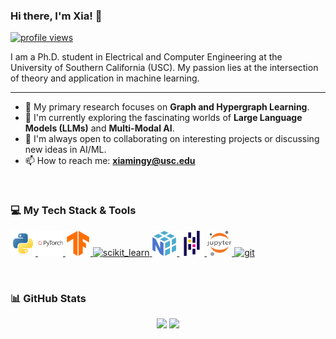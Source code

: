 ### Hi there, I'm Xia! 👋

<p align="left">
  <a href="https://github.com/mxia96">
    <img src="https://komarev.com/ghpvc/?username=mxia96&label=Profile%20Views&color=0e75b6&style=flat" alt="profile views"/>
  </a>
</p>

I am a Ph.D. student in Electrical and Computer Engineering at the University of Southern California (USC). My passion lies at the intersection of theory and application in machine learning.

---

- 🔭 My primary research focuses on **Graph and Hypergraph Learning**.
- 🌱 I'm currently exploring the fascinating worlds of **Large Language Models (LLMs)** and **Multi-Modal AI**.
- 💬 I'm always open to collaborating on interesting projects or discussing new ideas in AI/ML.
- 📫 How to reach me: **xiamingy@usc.edu**

<br/>

### 💻 My Tech Stack & Tools

<p align="left">
  <a href="https://www.python.org" target="_blank" rel="noreferrer">
    <img src="https://raw.githubusercontent.com/devicons/devicon/master/icons/python/python-original.svg" alt="python" width="40" height="40"/>
  </a>
  <a href="https://pytorch.org/" target="_blank" rel="noreferrer">
    <img src="https://raw.githubusercontent.com/devicons/devicon/master/icons/pytorch/pytorch-original-wordmark.svg" alt="pytorch" width="40" height="40"/>
  </a>
  <a href="https://www.tensorflow.org" target="_blank" rel="noreferrer">
    <img src="https://raw.githubusercontent.com/devicons/devicon/master/icons/tensorflow/tensorflow-original.svg" alt="tensorflow" width="40" height="40"/>
  </a>
  <a href="https://scikit-learn.org/" target="_blank" rel="noreferrer">
    <img src="https://upload.wikimedia.org/wikipedia/commons/0/05/Scikit_learn_logo_small.svg" alt="scikit_learn" width="40" height="40"/>
  </a>
  <a href="https://numpy.org/" target="_blank" rel="noreferrer">
    <img src="https://raw.githubusercontent.com/devicons/devicon/master/icons/numpy/numpy-original.svg" alt="numpy" width="40" height="40"/>
  </a>
   <a href="https://pandas.pydata.org/" target="_blank" rel="noreferrer">
    <img src="https://raw.githubusercontent.com/devicons/devicon/master/icons/pandas/pandas-original.svg" alt="pandas" width="40" height="40"/>
  </a>
  <a href="https://jupyter.org/" target="_blank" rel="noreferrer">
    <img src="https://raw.githubusercontent.com/devicons/devicon/master/icons/jupyter/jupyter-original-wordmark.svg" alt="jupyter" width="40" height="40"/>
  </a>
  <a href="https://git-scm.com/" target="_blank" rel="noreferrer">
    <img src="https://www.vectorlogo.zone/logos/git-scm/git-scm-icon.svg" alt="git" width="40" height="40"/>
  </a>
</p>

<br/>

### 📊 GitHub Stats

<p align="center">
  <img height="150em" src="https://github-readme-stats.vercel.app/api?username=mxia96&show_icons=true&theme=tokyonight&include_all_commits=true&count_private=true"/>
  <img height="150em" src="https://github-readme-stats.vercel.app/api/top-langs/?username=mxia96&layout=compact&langs_count=8&theme=tokyonight"/>
</p>
